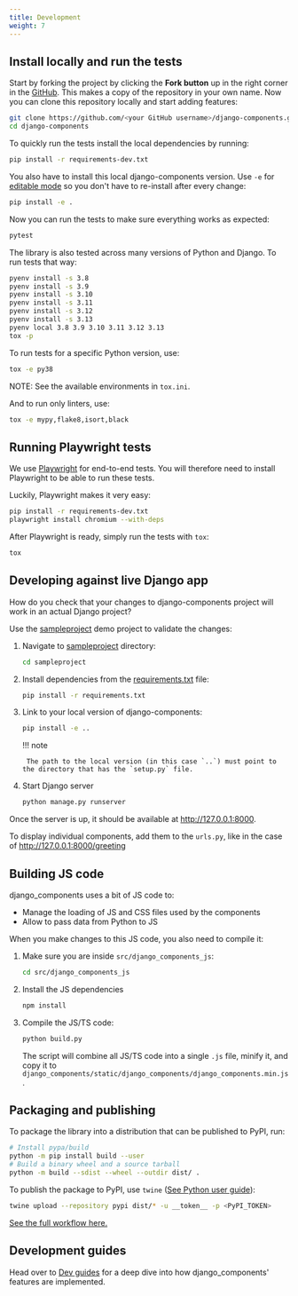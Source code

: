 ```yaml
---
title: Development
weight: 7
---
```


## Install locally and run the tests

Start by forking the project by clicking the **Fork button** up in the right corner in the [GitHub](https://github.com/django-components/django-components).
This makes a copy of the repository in your own name. Now you can clone this repository locally and start adding features:

```sh
git clone https://github.com/<your GitHub username>/django-components.git
cd django-components
```

To quickly run the tests install the local dependencies by running:

```sh
pip install -r requirements-dev.txt
```

You also have to install this local django-components version. Use `-e` for [editable mode](https://setuptools.pypa.io/en/latest/userguide/development_mode.html) so you don't have to re-install after every change:

```sh
pip install -e .
```

Now you can run the tests to make sure everything works as expected:

```sh
pytest
```

The library is also tested across many versions of Python and Django. To run tests that way:

```sh
pyenv install -s 3.8
pyenv install -s 3.9
pyenv install -s 3.10
pyenv install -s 3.11
pyenv install -s 3.12
pyenv install -s 3.13
pyenv local 3.8 3.9 3.10 3.11 3.12 3.13
tox -p
```

To run tests for a specific Python version, use:

```sh
tox -e py38
```

NOTE: See the available environments in `tox.ini`.

And to run only linters, use:

```sh
tox -e mypy,flake8,isort,black
```

## Running Playwright tests

We use [Playwright](https://playwright.dev/python/docs/intro) for end-to-end tests. You will therefore need to install Playwright to be able to run these tests.

Luckily, Playwright makes it very easy:

```sh
pip install -r requirements-dev.txt
playwright install chromium --with-deps
```

After Playwright is ready, simply run the tests with `tox`:

```sh
tox
```

## Developing against live Django app

How do you check that your changes to django-components project will work in an actual Django project?

Use the [sampleproject](https://github.com/django-components/django-components/tree/master/sampleproject/) demo project to validate the changes:

1. Navigate to [sampleproject](https://github.com/django-components/django-components/tree/master/sampleproject/) directory:

    ```sh
    cd sampleproject
    ```

2. Install dependencies from the [requirements.txt](https://github.com/django-components/django-components/blob/master/sampleproject/requirements.txt) file:

    ```sh
    pip install -r requirements.txt
    ```

3. Link to your local version of django-components:

    ```sh
    pip install -e ..
    ```

    !!! note

        The path to the local version (in this case `..`) must point to the directory that has the `setup.py` file.

4. Start Django server
    ```sh
    python manage.py runserver
    ```

Once the server is up, it should be available at <http://127.0.0.1:8000>.

To display individual components, add them to the `urls.py`, like in the case of <http://127.0.0.1:8000/greeting>

## Building JS code

django_components uses a bit of JS code to:

- Manage the loading of JS and CSS files used by the components
- Allow to pass data from Python to JS

When you make changes to this JS code, you also need to compile it:

1. Make sure you are inside `src/django_components_js`:

    ```sh
    cd src/django_components_js
    ```

2. Install the JS dependencies

    ```sh
    npm install
    ```

3. Compile the JS/TS code:

    ```sh
    python build.py
    ```

    The script will combine all JS/TS code into a single `.js` file, minify it,
    and copy it to `django_components/static/django_components/django_components.min.js`.

## Packaging and publishing

To package the library into a distribution that can be published to PyPI, run:

```sh
# Install pypa/build
python -m pip install build --user
# Build a binary wheel and a source tarball
python -m build --sdist --wheel --outdir dist/ .
```

To publish the package to PyPI, use `twine` ([See Python user guide](https://packaging.python.org/en/latest/tutorials/packaging-projects/#uploading-the-distribution-archives)):

```sh
twine upload --repository pypi dist/* -u __token__ -p <PyPI_TOKEN>
```

[See the full workflow here.](https://github.com/django-components/django-components/discussions/557#discussioncomment-10179141)

## Development guides

Head over to [Dev guides](../guides/devguides/dependency_mgmt.md) for a deep dive into how django_components' features are implemented.
